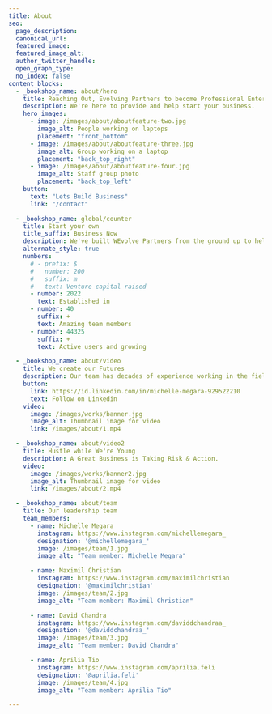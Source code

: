 ```yaml
---
title: About
seo:
  page_description: 
  canonical_url: 
  featured_image: 
  featured_image_alt: 
  author_twitter_handle: 
  open_graph_type:
  no_index: false
content_blocks:
  - _bookshop_name: about/hero
    title: Reaching Out, Evolving Partners to become Professional Enterpreneur
    description: We're here to provide and help start your business.
    hero_images:
      - image: /images/about/aboutfeature-two.jpg
        image_alt: People working on laptops
        placement: "front_bottom"
      - image: /images/about/aboutfeature-three.jpg
        image_alt: Group working on a laptop
        placement: "back_top_right"
      - image: /images/about/aboutfeature-four.jpg
        image_alt: Staff group photo
        placement: "back_top_left"
    button:
      text: "Lets Build Business"
      link: "/contact"

  - _bookshop_name: global/counter
    title: Start your own
    title_suffix: Business Now
    description: We've built WEvolve Partners from the ground up to help grow your business faster.
    alternate_style: true
    numbers:
      # - prefix: $
      #   number: 200
      #   suffix: m
      #   text: Venture capital raised
      - number: 2022
        text: Established in
      - number: 40
        suffix: +
        text: Amazing team members
      - number: 44325
        suffix: +
        text: Active users and growing

  - _bookshop_name: about/video
    title: We create our Futures
    description: Our team has decades of experience working in the field with clients and we’re passionate about helping you connect with your customers.
    button:
      link: https://id.linkedin.com/in/michelle-megara-929522210
      text: Follow on Linkedin
    video:
      image: /images/works/banner.jpg
      image_alt: Thumbnail image for video
      link: /images/about/1.mp4

  - _bookshop_name: about/video2
    title: Hustle while We're Young
    description: A Great Business is Taking Risk & Action.
    video:
      image: /images/works/banner2.jpg
      image_alt: Thumbnail image for video
      link: /images/about/2.mp4

  - _bookshop_name: about/team
    title: Our leadership team
    team_members:
      - name: Michelle Megara
        instagram: https://www.instagram.com/michellemegara_
        designation: '@michellemegara_'
        image: /images/team/1.jpg
        image_alt: "Team member: Michelle Megara"

      - name: Maximil Christian
        instagram: https://www.instagram.com/maximilchristian
        designation: '@maximilchristian'
        image: /images/team/2.jpg
        image_alt: "Team member: Maximil Christian"

      - name: David Chandra
        instagram: https://www.instagram.com/daviddchandraa_
        designation: '@daviddchandraa_'
        image: /images/team/3.jpg
        image_alt: "Team member: David Chandra"

      - name: Aprilia Tio
        instagram: https://www.instagram.com/aprilia.feli
        designation: '@aprilia.feli'
        image: /images/team/4.jpg
        image_alt: "Team member: Aprilia Tio"

---
```

